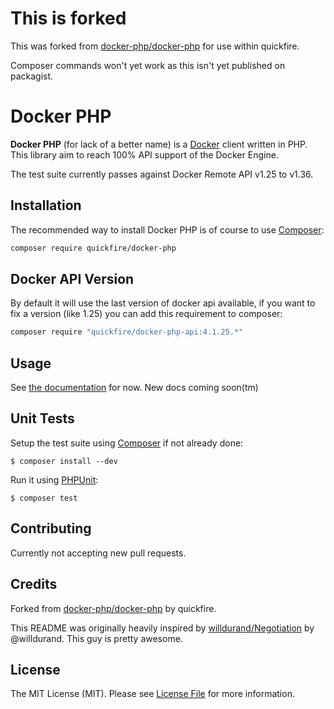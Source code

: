 # This is forked

This was forked from [docker-php/docker-php](https://github.com/docker-php/docker-php) for use within quickfire.

Composer commands won't yet work as this isn't yet published on packagist.

Docker PHP
==========

**Docker PHP** (for lack of a better name) is a [Docker](http://docker.com/) client written in PHP.
This library aim to reach 100% API support of the Docker Engine.

The test suite currently passes against Docker Remote API v1.25 to v1.36.

Installation
------------

The recommended way to install Docker PHP is of course to use [Composer](http://getcomposer.org/):

```bash
composer require quickfire/docker-php
```

Docker API Version
------------------

By default it will use the last version of docker api available, if you want to fix a version (like 1.25) you can add this 
requirement to composer:

```bash
composer require "quickfire/docker-php-api:4.1.25.*"
```

Usage
-----

See [the documentation](http://docker-php.readthedocs.org/en/latest/) for now. New docs coming soon(tm)

Unit Tests
----------

Setup the test suite using [Composer](http://getcomposer.org/) if not already done:

```
$ composer install --dev
```

Run it using [PHPUnit](http://phpunit.de/):

```
$ composer test
```

Contributing
------------

Currently not accepting new pull requests.

Credits
-------

Forked from [docker-php/docker-php](https://github.com/docker-php/docker-php) by quickfire.

This README was originally heavily inspired by [willdurand/Negotiation](https://github.com/willdurand/Negotiation) by @willdurand. This guy is pretty awesome.

License
-------

The MIT License (MIT). Please see [License File](LICENSE) for more information.

